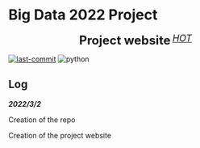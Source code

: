 # Big Data 2022 Project

<div align="center">
  <b><font size="5">Project website</font></b>
    <sup>
      <a href="https://preminstrel.github.io/big-data-2022-project/">
        <i><font size="4">HOT</font></i>
      </a>
    </sup>
</div>

[![last-commit](https://img.shields.io/github/last-commit/preminstrel/big-data-2022-project)](../../graphs/commit-activity)
<img alt="python" src="https://img.shields.io/badge/-Python-74787a?style=flat-square&logo=python&logoColor=white" />



## Log
***2022/3/2*** 

Creation of the repo

Creation of the project website


